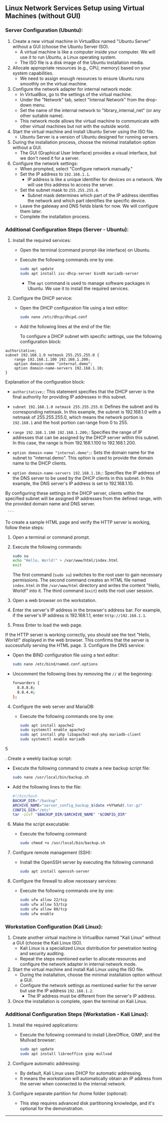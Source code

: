 
## Linux Network Services Setup using Virtual Machines (without GUI)

### Server Configuration (Ubuntu):

1. Create a new virtual machine in VirtualBox named "Ubuntu Server" without a GUI (choose the Ubuntu Server ISO).
   - A virtual machine is like a computer inside your computer. We will use it to run Ubuntu, a Linux operating system.
   - The ISO file is a disk image of the Ubuntu installation media.
2. Allocate appropriate resources (e.g., CPU, memory) based on your system capabilities.
   - We need to assign enough resources to ensure Ubuntu runs smoothly on the virtual machine.
3. Configure the network adapter for internal network mode:
   - In VirtualBox, go to the settings of the virtual machine.
   - Under the "Network" tab, select "Internal Network" from the drop-down menu.
   - Set the name of the internal network to "library_internal_net" (or any other suitable name).
   - This network mode allows the virtual machine to communicate with other virtual machines but not with the outside world.
4. Start the virtual machine and install Ubuntu Server using the ISO file.
   - Ubuntu Server is a version of Ubuntu designed for running servers.
5. During the installation process, choose the minimal installation option without a GUI.
   - The GUI (Graphical User Interface) provides a visual interface, but we don't need it for a server.
6. Configure the network settings:
   - When prompted, select "Configure network manually."
   - Set the IP address to `192.168.1.1`.
     - IP address is like a unique identifier for devices on a network. We will use this address to access the server.
   - Set the subnet mask to `255.255.255.0`.
     - Subnet mask determines which part of the IP address identifies the network and which part identifies the specific device.
   - Leave the gateway and DNS fields blank for now. We will configure them later.
   - Complete the installation process.

### Additional Configuration Steps (Server - Ubuntu):

1. Install the required services:
   - Open the terminal (command prompt-like interface) on Ubuntu.
   - Execute the following commands one by one:

     ```bash
     sudo apt update
     sudo apt install isc-dhcp-server bind9 mariadb-server
     ```

     - The `apt` command is used to manage software packages in Ubuntu. We use it to install the required services.

2. Configure the DHCP service:
   - Open the DHCP configuration file using a text editor:

     ```bash
     sudo nano /etc/dhcp/dhcpd.conf
     ```

   - Add the following lines at the end of the file:

     To configure a DHCP subnet with specific settings, use the following configuration block:

```
authoritative;
subnet 192.168.1.0 netmask 255.255.255.0 {
    range 192.168.1.100 192.168.1.200;
    option domain-name "internal.demo";
    option domain-name-servers 192.168.1.10;
}
```

Explanation of the configuration block:

- `authoritative;`: This statement specifies that the DHCP server is the final authority for providing IP addresses in this subnet.

- `subnet 192.168.1.0 netmask 255.255.255.0`: Defines the subnet and its corresponding netmask. In this example, the subnet is 192.168.1.0 with a netmask of 255.255.255.0, which means the network portion is `192.168.1` and the host portion can range from 0 to 255.

- `range 192.168.1.100 192.168.1.200;`: Specifies the range of IP addresses that can be assigned by the DHCP server within this subnet. In this case, the range is from 192.168.1.100 to 192.168.1.200.

- `option domain-name "internal.demo";`: Sets the domain name for the subnet to "internal.demo". This option is used to provide the domain name to the DHCP clients.

- `option domain-name-servers 192.168.1.10;`: Specifies the IP address of the DNS server to be used by the DHCP clients in this subnet. In this example, the DNS server's IP address is set to 192.168.1.10.

By configuring these settings in the DHCP server, clients within the specified subnet will be assigned IP addresses from the defined range, with the provided domain name and DNS server.

     ```
To create a sample HTML page and verify the HTTP server is working, follow these steps:

1. Open a terminal or command prompt.

2. Execute the following commands:
   ```bash
   sudo su
   echo "Hello, World!" > /var/www/html/index.html
   exit
   ```

   The first command (`sudo su`) switches to the root user to gain necessary permissions. The second command creates an HTML file named `index.html` in the `/var/www/html` directory and writes the content "Hello, World!" into it. The third command (`exit`) exits the root user session.

3. Open a web browser on the workstation.

4. Enter the server's IP address in the browser's address bar. For example, if the server's IP address is 192.168.1.1, enter `http://192.168.1.1`.

5. Press Enter to load the web page.

If the HTTP server is working correctly, you should see the text "Hello, World!" displayed in the web browser. This confirms that the server is successfully serving the HTML page.
3. Configure the DNS service:
   - Open the BIND configuration file using a text editor:

     ```bash
     sudo nano /etc/bind/named.conf.options
     ```

   - Uncomment the following lines by removing the `//` at the beginning:

     ```bash
     forwarders {
       8.8.8.8;
       8.8.4.4;
     };
     ```

4. Configure the web server and MariaDB:
   - Execute the following commands one by one:

     ```bash
     sudo apt install apache2
     sudo systemctl enable apache2
     sudo apt install php libapache2-mod-php mariadb-client
     sudo systemctl enable mariadb
     ```

5

. Create a weekly backup script:
   - Execute the following command to create a new backup script file:

     ```bash
     sudo nano /usr/local/bin/backup.sh
     ```

   - Add the following lines to the file:

     ```bash
     #!/bin/bash
     BACKUP_DIR="/backup"
     ARCHIVE_NAME="server_config_backup_$(date +%Y%m%d).tar.gz"
     CONFIG_DIR="/etc"
     tar -zcvf "$BACKUP_DIR/$ARCHIVE_NAME" "$CONFIG_DIR"
     ```

6. Make the script executable:
   - Execute the following command:

     ```bash
     sudo chmod +x /usr/local/bin/backup.sh
     ```

7. Configure remote management (SSH):
   - Install the OpenSSH server by executing the following command:

     ```bash
     sudo apt install openssh-server
     ```

8. Configure the firewall to allow necessary services:
   - Execute the following commands one by one:

     ```bash
     sudo ufw allow 22/tcp
     sudo ufw allow 53/tcp
     sudo ufw allow 80/tcp
     sudo ufw enable
     ```

### Workstation Configuration (Kali Linux):

1. Create another virtual machine in VirtualBox named "Kali Linux" without a GUI (choose the Kali Linux ISO).
   - Kali Linux is a specialized Linux distribution for penetration testing and security auditing.
   - Repeat the steps mentioned earlier to allocate resources and configure the network adapter in internal network mode.
2. Start the virtual machine and install Kali Linux using the ISO file.
   - During the installation, choose the minimal installation option without a GUI.
   - Configure the network settings as mentioned earlier for the server but use the IP address `192.168.1.2`.
     - The IP address must be different from the server's IP address.
3. Once the installation is complete, open the terminal on Kali Linux.

### Additional Configuration Steps (Workstation - Kali Linux):

1. Install the required applications:
   - Execute the following command to install LibreOffice, GIMP, and the Mullvad browser:

     ```bash
     sudo apt update
     sudo apt install libreoffice gimp mullvad
     ```

2. Configure automatic addressing:
   - By default, Kali Linux uses DHCP for automatic addressing.
   - It means the workstation will automatically obtain an IP address from the server when connected to the internal network.
3. Configure separate partition for /home folder (optional):
   - This step requires advanced disk partitioning knowledge, and it's optional for the demonstration.

---

